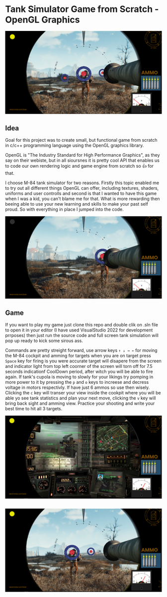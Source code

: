 # Tank Simulator Game from Scratch - OpenGL Graphics

![Poster](https://github.com/UPocek/OpenGL-TankSimulator/blob/master/docs/tank1.PNG)

## Idea
Goal for this project was to create small, but functional game from scratch in c/c++ programming language using the OpenGL graphics library. 

OpenGL is "The Industry Standard for High Performance Graphics", as they say on their webiste, but in all sioursnes it is pretty cool API that enables us to code our own rendering logic and game engine from scratch so 👍 for that.

I choose M-84 tank simulator for two reasons. Firstly this topic enabled me to try out all different things OpenGL can offer, including textures, shaders, uniforms and user controlls and second is that I wanted to have this game when I was a kid, you can't blame me for that. What is more rewarding then beeing able to use your new learning and skills to make your past self proud. So with everything in place I jumped into the code.

![Poster](https://github.com/UPocek/OpenGL-TankSimulator/blob/master/docs/tank2.PNG)

## Game
If you want to play my game just clone this repo and double clik on .sln file to open it in your editor (I have used VisualStudio 2022 for development prrposes) then just run the source code and full screen tank simulation will pop up ready to kick some sirous ass. 

Commands are pretty streight forward, use arrow keys `↑ ↓ → ←` for moving the M-84 cockpit and amming for targets when you are on target press `Space` key for firing is you were accurate target will disapere from the screen and indicator light from top left coorner of the screen will torn off for 7.5 seconds indicationf CoolDown period, after witch you will be able to fire again. If tank's cupola is moving to slowly for your likings try pomping in more power to it by pressing the `p` and `o` keys to increese and decress voltage in motors respectivly. If have just 6 ammos so use then wisely. Clicking the `c` key will transer your view inside the cookpit where you will be able yo see tank statistics and plan your next move, clicking the `v` key will bring back sight and amming view. Practice your shooting and write your best time to hit all 3 targets.

![Poster](https://github.com/UPocek/OpenGL-TankSimulator/blob/master/docs/tank4.PNG)

## 

![Poster](https://github.com/UPocek/OpenGL-TankSimulator/blob/master/docs/tank3.PNG)

